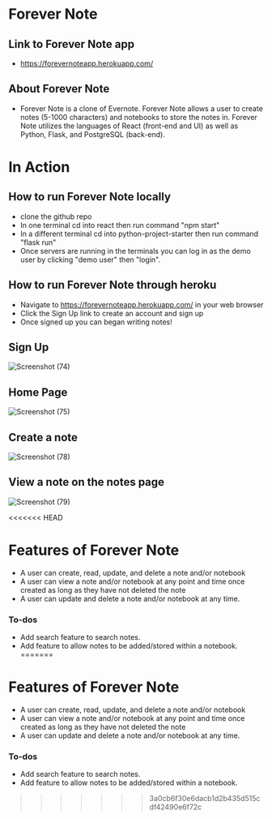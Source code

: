 # Forever Note

## Link to Forever Note app
* https://forevernoteapp.herokuapp.com/

## About Forever Note
* Forever Note is a clone of Evernote. Forever Note allows a user to create notes (5-1000 characters) and notebooks to store the notes in. Forever Note utilizes the languages of React (front-end and UI) as well as Python, Flask, and PostgreSQL (back-end).

# In Action

## How to run Forever Note locally
* clone the github repo
* In one terminal cd into react then run command "npm start"
* In a different terminal cd into python-project-starter then run command "flask run"
* Once servers are running in the terminals you can log in as the demo user by clicking "demo user" then "login".

## How to run Forever Note through heroku
* Navigate to https://forevernoteapp.herokuapp.com/ in your web browser
* Click the Sign Up link to create an account and sign up
* Once signed up you can began writing notes!

## Sign Up
![Screenshot (74)](https://user-images.githubusercontent.com/79879124/139753004-aaea0124-8843-43b6-ae67-1e926240387d.png)

## Home Page
![Screenshot (75)](https://user-images.githubusercontent.com/79879124/139753158-e1bd7402-82dc-4948-98ec-026288deca30.png)

## Create a note
![Screenshot (78)](https://user-images.githubusercontent.com/79879124/139753218-51b7eca1-4f31-4985-a660-b88f37a4c722.png)

## View a note on the notes page
![Screenshot (79)](https://user-images.githubusercontent.com/79879124/139753304-e8bd746b-abc0-4030-8048-0cce9948c3bc.png)

<<<<<<< HEAD
# Features of Forever Note
* A user can create, read, update, and delete a note and/or notebook
* A user can view a note and/or notebook at any point and time once created as long as they have not deleted the note
* A user can update and delete a note and/or notebook at any time.

### To-dos
* Add search feature to search notes.
* Add feature to allow notes to be added/stored within a notebook.
=======

# Features of Forever Note
* A user can create, read, update, and delete a note and/or notebook
* A user can view a note and/or notebook at any point and time once created as long as they have not deleted the note
* A user can update and delete a note and/or notebook at any time.


### To-dos
* Add search feature to search notes.
* Add feature to allow notes to be added/stored within a notebook.

>>>>>>> 3a0cb6f30e6dacb1d2b435d515cdf42490e6f72c
